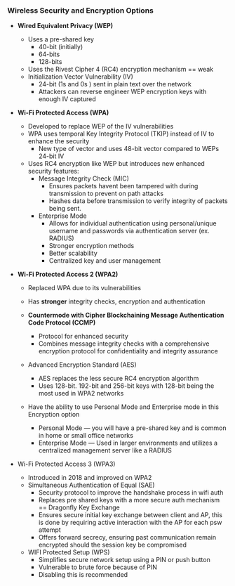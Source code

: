 ### Wireless Security and Encryption Options

- **Wired Equivalent Privacy (WEP)**
    - Uses a pre-shared key
        - 40-bit (initially)
        - 64-bits
        - 128-bits
    - Uses the Rivest Cipher 4 (RC4) encryption mechanism == weak
    - Initialization Vector Vulnerability (IV)
        - 24-bit (1s and 0s ) sent in plain text over the network
        - Attackers can reverse engineer WEP encryption keys with enough IV captured

- **Wi-Fi Protected Access (WPA)**
    - Developed to replace WEP of the IV vulnerabilities
    - WPA uses temporal Key Integrity Protocol (TKIP) instead of IV to enhance the security
        - New type of vector and uses 48-bit vector compared to WEPs 24-bit IV
    - Uses RC4 encryption like WEP but introduces new enhanced security features:
        - Message Integrity Check (MIC)
            - Ensures packets havent been tampered with during transmission to prevent on path attacks
            - Hashes data before transmission to verify integrity of packets being sent.
        - Enterprise Mode
            - Allows for individual authentication using personal/unique username and passwords via authentication server (ex. RADIUS)
            - Stronger encryption methods
            - Better scalability
            - Centralized key and user management

- **Wi-Fi Protected Access 2 (WPA2)**
    - Replaced WPA due to its vulnerabilities
    - Has **stronger** integrity checks, encryption and authentication
    
    - **Countermode with Cipher Blockchaining Message Authentication Code Protocol (CCMP)**
        - Protocol for enhanced security
        - Combines message integrity checks with a comprehensive encryption protocol for confidentiality and integrity assurance
    - Advanced Encryption Standard (AES)
        - AES replaces the less secure RC4 encryption algorithm
        - Uses 128-bit. 192-bit and 256-bit keys with 128-bit being the most used in WPA2 networks
    - Have the ability to use Personal Mode and Enterprise mode in this Encryption option
        - Personal Mode — you will have a pre-shared key and is common in home or small office networks
        - Enterprise Mode — Used in larger environments and utilizes a centralized management server like a RADIUS

- Wi-Fi Protected Access 3 (WPA3)
    - Introduced in 2018 and improved on WPA2
    - Simultaneous Authentication of Equal (SAE)
        - Security protocol to improve the handshake process in wifi auth
        - Replaces pre shared keys with a more secure auth mechanism == Dragonfly Key Exchange
        - Ensures secure initial key exchange between client and AP, this is done by requiring active interaction with the AP for each psw attempt
        - Offers forward secrecy, ensuring past communication remain encrypted should the session key be compromised
    - WIFI Protected Setup (WPS)
        - Simplifies secure network setup using a PIN or push button
        - Vulnerable to brute force because of PIN
        - Disabling this is recommended